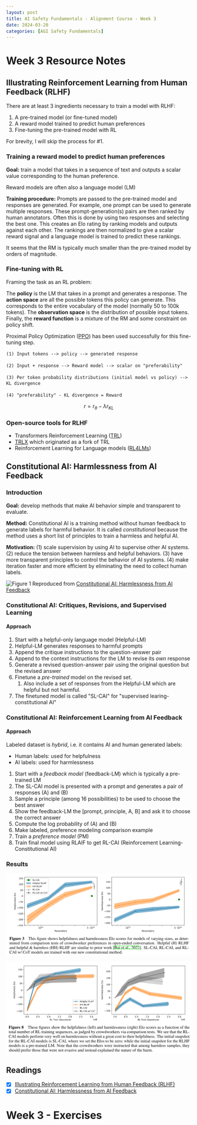 ```yaml
---
layout: post
title: AI Safety Fundamentals - Alignment Course - Week 3
date: 2024-03-20
categories: [AGI Safety Fundamentals]
---
```


# Week 3 Resource Notes

## Illustrating Reinforcement Learning from Human Feedback (RLHF)

There are at least 3 ingredients necessary to train a model with RLHF:

1. A pre-trained model (or fine-tuned model)
2. A reward model trained to predict human preferences
3. Fine-tuning the pre-trained model with RL

For brevity, I will skip the process for #1.

### Training a reward model to predict human preferences

**Goal:** train a model that takes in a sequence of text and outputs a scalar value corresponding to the human preference.

Reward models are often also a language model (LM)

**Training procedure:** Prompts are passed to the pre-trained model and responses are generated. For example, one prompt can be used to generate multiple responses. These prompt-generation(s) pairs are then ranked by human annotators. Often this is done by using two responses and selecting the best one. This creates an Elo rating by ranking models and outputs against each other. The rankings are then normalized to give a scalar reward signal and a language model is trained to predict these rankings.

It seems that the RM is typically much smaller than the pre-trained model by orders of magnitude.

### Fine-tuning with RL

Framing the task as an RL problem:

The **policy** is the LM that takes in a prompt and generates a response. The **action space** are all the possible tokens this policy can generate. This corresponds to the entire vocabulary of the model (normally 50 to 100k tokens). The **observation space** is the distribution of possible input tokens. Finally, the **reward function** is a mixture of the RM and some constraint on policy shift.

Proximal Policy Optimization ([PPO](https://huggingface.co/blog/deep-rl-ppo)) has been used successfully for this fine-tuning step.

```
(1) Input tokens --> policy --> generated response

(2) Input + response --> Reward model --> scalar on "preferability"

(3) Per token probability distributions (initial model vs policy) --> KL divergence

(4) "preferability" - KL divergence = Reward
```
$$r = r_{\theta} - \lambda r_{KL}$$

### Open-source tools for RLHF

- Transformers Reinforcement Learning ([TRL](https://github.com/huggingface/trl))
- [TRLX](https://github.com/CarperAI/trlx) which originated as a fork of TRL
- Reinforcement Learning for Language models ([RL4LMs](https://github.com/allenai/RL4LMs))

## Constitutional AI: Harmlessness from AI Feedback 

### Introduction

**Goal:** develop methods that make AI behavior simple and transparent to evaluate.

**Method:** Constitutional AI is a training method without human feedback to generate labels for harmful behavior. It is called *constitutional* because the method uses a short list of principles to train a harmless and helpful AI.

**Motivation:** (1) scale supervision by using AI to supervise other AI systems. (2) reduce the tension between harmless and helpful behaviors. (3) have more transparent principles to control the behavior of AI systems. (4) make iteration faster and more efficient by eliminating the need to collect human labels.

![Figure 1](../figures/2023-03-20-figure-1.png)
Reproduced from [Constitutional AI: Harmlessness from AI Feedback](https://arxiv.org/pdf/2212.08073.pdf)

### Constitutional AI: Critiques, Revisions, and Supervised Learning

#### Approach

1. Start with a helpful-only language model (Helpful-LM)
2. Helpful-LM generates responses to harmful prompts
3. Append the critique instructions to the question-answer pair
4. Append to the context instructions for the LM to revise its *own* response
5. Generate a revised question-answer pair using the original question but the revised answer
6. Finetune a *pre-trained* model on the revised set.
    1. Also include a set of responses from the Helpful-LM which are helpful but not harmful.
7. The finetuned model is called "SL-CAI" for "supervised learing-constitutional AI"

### Constitutional AI: Reinforcement Learning from AI Feedback

#### Approach

Labeled dataset is *hybrid*, i.e. it contains AI and human generated labels:
- Human labels: used for helpfulness
- AI labels: used for harmlessness

1. Start with a *feedback model* (feedback-LM) which is typically a pre-trained LM
2. The SL-CAI model is presented with a prompt and generates a pair of responses (A) and (B)
3. Sample a principle (among 16 possibilities) to be used to choose the best answer
4. Show the feedback-LM the [prompt, principle, A, B] and ask it to choose the correct answer
5. Compute the log probability of (A) and (B)
6. Make labeled, preference modeling comparison example
7. Train a *preference model* (PM)
8. Train final model using RLAIF to get RL-CAI (Reinforcement Learning-Constitutional AI)

### Results

![Figure 2](../figures/2024-03-20-figure-2.png)

![Figure 3](../figures/2024-03-20-figure-3.png)

## Readings

- [X] [Illustrating Reinforcement Learning from Human Feedback (RLHF)](https://huggingface.co/blog/rlhf)
- [X] [Constitutional AI: Harmlessness from AI Feedback](https://arxiv.org/pdf/2212.08073.pdf)

# Week 3 - Exercises
